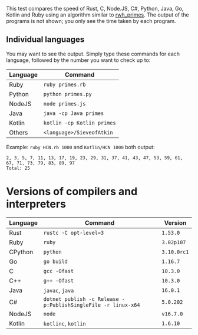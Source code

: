 This test compares the speed of Rust, C, Node.JS, C#, Python, Java, Go, Kotlin and Ruby using an algorithm similar to [rwh_primes](https://stackoverflow.com/questions/2068372/fastest-way-to-list-all-primes-below-n/3035188#3035188). The output of the programs is not shown; you only see the time taken by each program.

## Individual languages

You may want to see the output. Simply type these commands for each language, followed by the number you want to check up to:

| Language | Command                    |
| -------- | -------------------------- |
| Ruby     | `ruby primes.rb`           |
| Python   | `python primes.py`         |
| NodeJS   | `node primes.js`           |
| Java     | `java -cp Java primes`     |
| Kotlin   | `kotlin -cp Kotlin primes` |
| Others   | `<language>/SieveofAtkin`  |

Example: `ruby HCN.rb 1000` and `Kotlin/HCN 1000` both output:

```
2, 3, 5, 7, 11, 13, 17, 19, 23, 29, 31, 37, 41, 43, 47, 53, 59, 61, 67, 71, 73, 79, 83, 89, 97
Total: 25
```

# Versions of compilers and interpreters

| Language | Command                                                       | Version     |
| -------- | ------------------------------------------------------------- | ----------- |
| Rust     | `rustc -C opt-level=3`                                        | `1.53.0`    |
| Ruby     | `ruby`                                                        | `3.02p107`  |
| CPython  | `python`                                                  | `3.10.0rc1` |
| Go       | `go build`                                                    | `1.16.7`    |
| C        | `gcc -Ofast`                                                  | `10.3.0`    |
| C++      | `g++ -Ofast`                                                  | `10.3.0`    |
| Java     | `javac`, `java`                                               | `16.0.1`    |
| C#       | `dotnet publish -c Release -p:PublishSingleFile -r linux-x64` | `5.0.202`   |
| NodeJS   | `node`                                                        | `v16.7.0`   |
| Kotlin   | `kotlinc`, `kotlin`                                           | `1.6.10`    |
